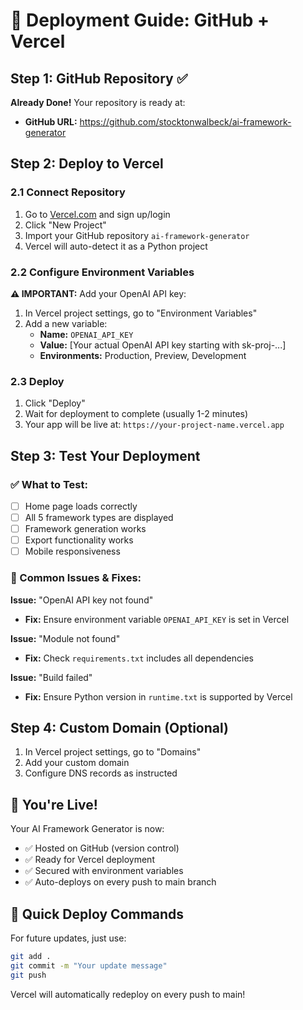 # 🚀 Deployment Guide: GitHub + Vercel

## Step 1: GitHub Repository ✅
**Already Done!** Your repository is ready at:
- **GitHub URL:** https://github.com/stocktonwalbeck/ai-framework-generator

## Step 2: Deploy to Vercel

### 2.1 Connect Repository
1. Go to [Vercel.com](https://vercel.com) and sign up/login
2. Click "New Project"
3. Import your GitHub repository `ai-framework-generator`
4. Vercel will auto-detect it as a Python project

### 2.2 Configure Environment Variables
**⚠️ IMPORTANT:** Add your OpenAI API key:

1. In Vercel project settings, go to "Environment Variables"
2. Add a new variable:
   - **Name:** `OPENAI_API_KEY`
   - **Value:** [Your actual OpenAI API key starting with sk-proj-...]
   - **Environments:** Production, Preview, Development

### 2.3 Deploy
1. Click "Deploy"
2. Wait for deployment to complete (usually 1-2 minutes)
3. Your app will be live at: `https://your-project-name.vercel.app`

## Step 3: Test Your Deployment

### ✅ What to Test:
- [ ] Home page loads correctly
- [ ] All 5 framework types are displayed
- [ ] Framework generation works
- [ ] Export functionality works
- [ ] Mobile responsiveness

### 🔧 Common Issues & Fixes:

**Issue:** "OpenAI API key not found"
- **Fix:** Ensure environment variable `OPENAI_API_KEY` is set in Vercel

**Issue:** "Module not found"
- **Fix:** Check `requirements.txt` includes all dependencies

**Issue:** "Build failed"
- **Fix:** Ensure Python version in `runtime.txt` is supported by Vercel

## Step 4: Custom Domain (Optional)

1. In Vercel project settings, go to "Domains"
2. Add your custom domain
3. Configure DNS records as instructed

## 🎉 You're Live!

Your AI Framework Generator is now:
- ✅ Hosted on GitHub (version control)
- ✅ Ready for Vercel deployment
- ✅ Secured with environment variables
- ✅ Auto-deploys on every push to main branch

## 🚀 Quick Deploy Commands

For future updates, just use:
```bash
git add .
git commit -m "Your update message"
git push
```

Vercel will automatically redeploy on every push to main! 